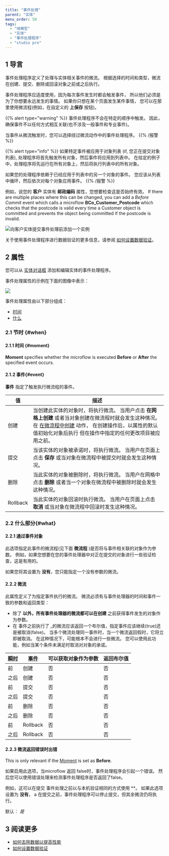 ```yaml
---
title: "事件处理"
parent: "实体"
menu_order: 50
tags:
  - "域模型"
  - "实体"
  - "事件处理程序"
  - "studio pro"
---
```


## 1 导言

事件处理程序定义了处理与实体相关事件的微流。 根据选择的时间和类型，微流在创建、提交、删除或回滚对象之前或之后执行。

事件处理程序应适度使用，因为每次事件发生时都会触发事件， 所以他们必须是为了你想要永远发生的事情。 如果你只想在某个页面发生某件事情， 您可以在那里使用微流程(例如，在自定义的 **上保存** 按钮)。

{{% alert type="warning" %}}
事件处理程序不会在特定的顺序中触发。 因此，确保事件不以任何方式相互关联(也不涉及一般事件和专业事件)。

当事件从微流触发时，您可以选择绕过微流动作中的事件处理程序。
{{% /报警 %}}

{{% alert type="info" %}}
如果特定事件被应用于对象列表 (if, 您正在提交对象列表), 处理程序将首先触发所有对象，然后事件将应用到列表中。 在给定的例子中，处理程序将先运行在所有对象上，然后将执行列表中的所有对象。

如果您的处理程序依赖于已经应用于列表中的另一个对象的事件。 您应该从列表中循环，然后依次对每个对象应用事件。
{{% /报警 %}}

例如，说您的 **客户** 实体有 **邮政编码** 属性，您想要检查这是否始终有效。 If there are multiple places where this can be changed, you can add a *Before Commit* event which calls a microflow **BCo_Customer_Postcode** which checks that the postcode is valid every time a Customer object is committed and prevents the object being committed if the postcode is invalid.

![向客户实体提交事件处理前添加一个实例](attachments/domain-model/customer-event-handlers.png)

关于使用事件处理程序进行数据验证的更多信息，请参阅 [如何设置数据验证](/howto/data-models/setting-up-data-validation)。

## 2 属性

您可以从 [实体对话框](entities#dialog-box) 添加和编辑实体的事件处理程序。

事件处理属性的示例在下面的图像中表示：

![](attachments/domain-model/event-handler-properties.png)

事件处理属性由以下部分组成：

* [时间](#when)
* [什么](#what)

### 2.1 节时 {#when}

#### 2.1.1 时间 {#moment}

**Moment** specifies whether the microflow is executed **Before** or **After** the specified event occurs.

#### 2.1.2 事件{#event}

**事件** 指定了触发执行微流程的事件。

| 值        | 描述                                                                                                                                  |
| -------- | ----------------------------------------------------------------------------------------------------------------------------------- |
| 创建       | 当创建此实体的对象时，将执行微流。 当用户点击 **在网格上创建** 或者当对象创建在微流程时就会发生这种情况。 在 [在微流程中创建](create-object) 动作， 在创建操作后，以属性的默认值初始化对象后执行 但在操作中指定的任何更改项目被应用之前。 |
| 提交       | 当该实体的对象被承诺时，将执行微流。 当用户在页面上点击 **保存** 或当对象在微流程中被提交时就会发生这种情况。                                                                          |
| 删除       | 当此实体的对象被删除时，将执行微流。 当用户在网格中点击 **删除** 或者当一个对象在微流程中被删除时就会发生这种情况。                                                                       |
| Rollback | 当此实体的对象回滚时执行微流。 当用户在页面上点击 **取消** 或当对象在微流程中回滚时发生这种情况。                                                                                |

### 2.2 什么部分{#what}

#### 2.2.1 通过事件对象

此选项指定此事件的微流程(见下面 **微流程** )是否将与事件相关联的对象作为参数。 例如，如果您想要在您的事件处理器中对正在提交的对象进行一些验证检查，这是有用的。

如果您将其设置为 **没有**，您只能指定一个没有参数的微流。

#### 2.2.2 微流

此属性定义了为指定事件执行的微流。 微流必须有与事件处理器的时间和事件一致的参数和返回类型：

* 除了 **以外，所有事件处理器的微流都可以在创建** 之前获得事件发生的对象作为参数。
* 在</em> 事件之前执行了 _的微流应该返回一个布尔值，指定事件应该继续(true)还是被取消(false)。 当多个微流处理同一事件时，当一个微流返回假时，它将立即被取消。 在这种情况下，可能根本不会进行一些微流。 您可以使用此功能，例如当某个条件未满足时取消对对象的承诺。</li> </ul>

| [瞬时](#moment) | [事件](#event) | 可以获取对象作为参数 | 返回布尔值 |
| ------------- | ------------ | ---------- | ----- |
| 前             | 创建           | 否          | 否     |
| 之后            | 创建           | 否          | 否     |
| 前             | 提交           | 否          | 否     |
| 之后            | 提交           | 否          | 否     |
| 前             | 删除           | 否          | 否     |
| 之后            | 删除           | 否          | 否     |
| 前             | Rollback     | 否          | 否     |
| 之后            | Rollback     | 否          | 否     |

#### 2.2.3 微流返回错误时出错

This is only relevant if the [Moment](#moment) is set as **Before**.

如果启用此选项，当microflow 返回 false时，事件处理程序会引起一个错误。 然后您可以使用错误处理来检测事件处理程序是否返回了false。

例如，这可以在提交</strong> 事件处理之前以与本机验证相同的方式使用 **。 如果此选项设置为 **没有**， a 在提交之前，事件处理程序可以停止提交，但其余微流仍将执行。</p>

默认： *是*

## 3 阅读更多

* [如何去除数据以提高性能](/howto/data-models/denormalize-data-to-improve-performance)
* [如何设置数据验证](/howto/data-models/setting-up-data-validation)
